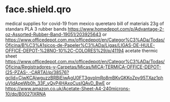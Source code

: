 # face.shield.qro
medical supplies for covid-19 from mexico queretaro
bill of materials 
23g of standars PLA
3 rubber bands https://www.homedepot.com/p/Advantage-2-oz-Assorted-Rubber-Band-19051/203925643 or https://www.officedepot.com.mx/officedepot/en/Categor%C3%ADa/Todas/Oficina/B%C3%A1sicos-de-Papeler%C3%ADa/Ligas/LIGAS-DE-HULE-OFFICE-DEPOT-%28NO-10%2C-COLORES%29/p/41194
acetate thermic sheet https://www.officedepot.com.mx/officedepot/en/Categor%C3%ADa/Todas/Oficina/Registradores-y-Carpetas/Micas/MICA-TERMICA-OFFICE-DEPOT-(25-PZAS-,-CARTA)/p/38576?gclid=CjwKCAjwguzzBRBiEiwAgU0FT3gvplmRo8mBKvGKKoZpy95TXaz1phuVIdApeWb0h_33F_yQyP4HAxoCusIQAvD_BwE or https://www.amazon.co.uk/Acetate-Sheet-A4-240microns-10/dp/B0027IXRNA
